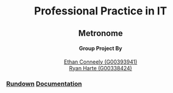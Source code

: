 <h1 align="center">
Professional Practice in IT
</h1>
<h2 align="center">
Metronome
</h2>
<h4 align="center">
Group Project By
</h4>

<p align="center">
  <a href="https://github.com/IrishBruse">Ethan Conneely (G00393941)</a>  
  <br>
  <a href="https://github.com/The-Mad-Ryanosaurus">Ryan Harte (G00338424)</a>
  <br>
  <h3 align="centre"><a href="./RUNDOWN.md">Rundown</a>
  <a href="./DOCUMENTATION.md">Documentation</a> <h3/>
</p>

